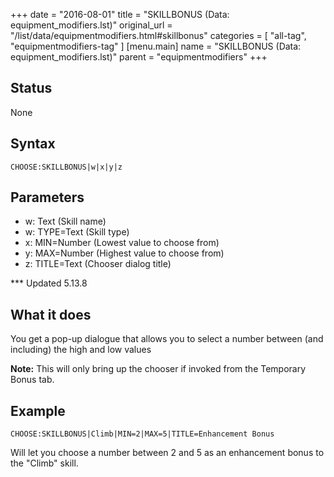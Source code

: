 +++
date = "2016-08-01"
title = "SKILLBONUS (Data: equipment_modifiers.lst)"
original_url = "/list/data/equipmentmodifiers.html#skillbonus"
categories = [ "all-tag", "equipmentmodifiers-tag" ]
[menu.main]
    name = "SKILLBONUS (Data: equipment_modifiers.lst)"
    parent = "equipmentmodifiers"
+++

## Status

None

## Syntax

`CHOOSE:SKILLBONUS|w|x|y|z`

## Parameters

-   w: Text (Skill name)
-   w: TYPE=Text (Skill type)
-   x: MIN=Number (Lowest value to choose from)
-   y: MAX=Number (Highest value to choose from)
-   z: TITLE=Text (Chooser dialog title)



<span id="skillbonus"></span> \*\*\* Updated 5.13.8

What it does
------------

You get a pop-up dialogue that allows you to select a number between
(and including) the high and low values

**Note:** This will only bring up the chooser if invoked from the
Temporary Bonus tab.

Example
-------

`CHOOSE:SKILLBONUS|Climb|MIN=2|MAX=5|TITLE=Enhancement Bonus`

Will let you choose a number between 2 and 5 as an enhancement bonus to
the "Climb" skill.

